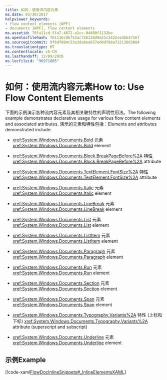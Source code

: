 ```yaml
---
title: 如何：使用流内容元素
ms.date: 03/30/2017
helpviewer_keywords:
- flow content elements [WPF]
- documents [WPF], flow content elements
ms.assetid: 70fa11cd-5fa7-4872-a1cc-04d80f1132be
ms.openlocfilehash: f61116c0bf52ac726238d9e21c2422cedbb4716f
ms.sourcegitcommit: 9f6df084c53a3da0ea657ed0d708a72213683084
ms.translationtype: MT
ms.contentlocale: zh-CN
ms.lasthandoff: 12/09/2020
ms.locfileid: "96971805"
---
```

# <a name="how-to-use-flow-content-elements"></a><span data-ttu-id="2749e-102">如何：使用流内容元素</span><span class="sxs-lookup"><span data-stu-id="2749e-102">How to: Use Flow Content Elements</span></span>
<span data-ttu-id="2749e-103">下面的示例演示各种流内容元素及其相关联特性的声明性用法。</span><span class="sxs-lookup"><span data-stu-id="2749e-103">The following example demonstrates declarative usage for various flow content elements and associated attributes.</span></span>  <span data-ttu-id="2749e-104">演示的元素和特性包括：</span><span class="sxs-lookup"><span data-stu-id="2749e-104">Elements and attributes demonstrated include:</span></span>  
  
- <span data-ttu-id="2749e-105"><xref:System.Windows.Documents.Bold> 元素</span><span class="sxs-lookup"><span data-stu-id="2749e-105"><xref:System.Windows.Documents.Bold> element</span></span>  
  
- <span data-ttu-id="2749e-106"><xref:System.Windows.Documents.Block.BreakPageBefore%2A> 特性</span><span class="sxs-lookup"><span data-stu-id="2749e-106"><xref:System.Windows.Documents.Block.BreakPageBefore%2A> attribute</span></span>  
  
- <span data-ttu-id="2749e-107"><xref:System.Windows.Documents.TextElement.FontSize%2A> 特性</span><span class="sxs-lookup"><span data-stu-id="2749e-107"><xref:System.Windows.Documents.TextElement.FontSize%2A> attribute</span></span>  
  
- <span data-ttu-id="2749e-108"><xref:System.Windows.Documents.Italic> 元素</span><span class="sxs-lookup"><span data-stu-id="2749e-108"><xref:System.Windows.Documents.Italic> element</span></span>  
  
- <span data-ttu-id="2749e-109"><xref:System.Windows.Documents.LineBreak> 元素</span><span class="sxs-lookup"><span data-stu-id="2749e-109"><xref:System.Windows.Documents.LineBreak> element</span></span>  
  
- <span data-ttu-id="2749e-110"><xref:System.Windows.Documents.List> 元素</span><span class="sxs-lookup"><span data-stu-id="2749e-110"><xref:System.Windows.Documents.List> element</span></span>  
  
- <span data-ttu-id="2749e-111"><xref:System.Windows.Documents.ListItem> 元素</span><span class="sxs-lookup"><span data-stu-id="2749e-111"><xref:System.Windows.Documents.ListItem> element</span></span>  
  
- <span data-ttu-id="2749e-112"><xref:System.Windows.Documents.Paragraph> 元素</span><span class="sxs-lookup"><span data-stu-id="2749e-112"><xref:System.Windows.Documents.Paragraph> element</span></span>  
  
- <span data-ttu-id="2749e-113"><xref:System.Windows.Documents.Run> 元素</span><span class="sxs-lookup"><span data-stu-id="2749e-113"><xref:System.Windows.Documents.Run> element</span></span>  
  
- <span data-ttu-id="2749e-114"><xref:System.Windows.Documents.Section> 元素</span><span class="sxs-lookup"><span data-stu-id="2749e-114"><xref:System.Windows.Documents.Section> element</span></span>  
  
- <span data-ttu-id="2749e-115"><xref:System.Windows.Documents.Span> 元素</span><span class="sxs-lookup"><span data-stu-id="2749e-115"><xref:System.Windows.Documents.Span> element</span></span>  
  
- <span data-ttu-id="2749e-116"><xref:System.Windows.Documents.Typography.Variants%2A> 特性 (上标和下标) </span><span class="sxs-lookup"><span data-stu-id="2749e-116"><xref:System.Windows.Documents.Typography.Variants%2A> attribute (superscript and subscript)</span></span>  
  
- <span data-ttu-id="2749e-117"><xref:System.Windows.Documents.Underline> 元素</span><span class="sxs-lookup"><span data-stu-id="2749e-117"><xref:System.Windows.Documents.Underline> element</span></span>  
  
## <a name="example"></a><span data-ttu-id="2749e-118">示例</span><span class="sxs-lookup"><span data-stu-id="2749e-118">Example</span></span>  
 [!code-xaml[FlowDocInlineSnippets#_InlineElementsXAML](~/samples/snippets/csharp/VS_Snippets_Wpf/FlowDocInlineSnippets/CS/document.xaml#_inlineelementsxaml)]
